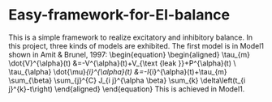 # Easy-framework-for-EI-balance
This is a simple framework to realize excitatory and inhibitory balance. In this project, three kinds of models are exhibited.
The first model is in Model1 shown in Amit & Brunel, 1997:
\begin{equation}
\begin{aligned} \tau_{m} \dot{V}^{\alpha}(t) &=-V^{\alpha}(t)+V_{\text {leak }}+P^{\alpha}(t) \\ \tau_{\alpha} \dot{\mu}_{i}^{\alpha}(t) &=-I_{i}^{\alpha}(t)+\tau_{m} \sum_{\beta} \sum_{j}^{C} J_{i j}^{\alpha \beta} \sum_{k} \delta\left(t_{i j}^{k}-t\right) \end{aligned}
\end{equation}
This is achieved in Model1.
